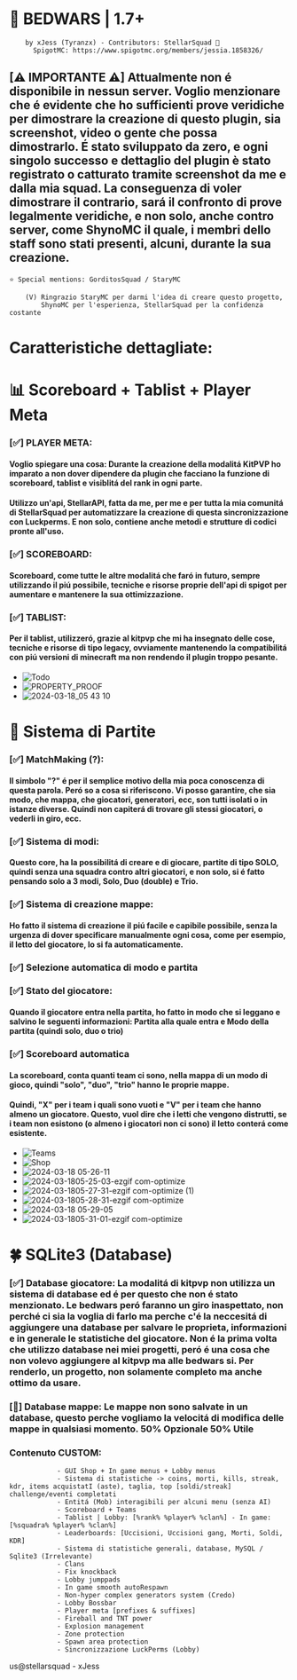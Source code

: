 # 🛌 BEDWARS | 1.7+
		by xJess (Tyranzx) - Contributors: StellarSquad 🎲
  	      SpigotMC: https://www.spigotmc.org/members/jessia.1858326/
    
## [**⚠ IMPORTANTE ⚠**] Attualmente non é disponibile in nessun server. Voglio menzionare che é evidente che ho sufficienti prove veridiche per dimostrare la creazione di questo plugin, sia screenshot, video o gente che possa dimostrarlo. É stato sviluppato da zero, e ogni singolo successo e dettaglio del plugin è stato registrato o catturato tramite screenshot da me e dalla mia squad. La conseguenza di voler dimostrare il contrario, sará il confronto di prove legalmente veridiche, e non solo, anche contro server, come ShynoMC il quale, i membri dello staff sono stati presenti, alcuni, durante la sua creazione.

	⭐ Special mentions: GorditosSquad / StaryMC
 
   		(V) Ringrazio StaryMC per darmi l'idea di creare questo progetto,
     		ShynoMC per l'esperienza, StellarSquad per la confidenza costante

# Caratteristiche dettagliate:

# 📊 Scoreboard + Tablist + Player Meta 
  ### [✅] **PLAYER META**: 
  #### Voglio spiegare una cosa: Durante la creazione della modalitá KitPVP ho imparato a non dover dipendere da plugin che facciano la funzione di scoreboard, tablist e visiblitá del rank in ogni parte.
  #### Utilizzo un'api, StellarAPI, fatta da me, per me e per tutta la mia comunitá di StellarSquad per automatizzare la creazione di questa sincronizzazione con Luckperms. E non solo, contiene anche metodi e strutture di codici pronte all'uso.
  ### [✅] **SCOREBOARD**: 
  #### Scoreboard, come tutte le altre modalitá che faró in futuro, sempre utilizzando il piú possibile, tecniche e risorse proprie dell'api di spigot per aumentare e mantenere la sua ottimizzazione. 
  ### [✅] **TABLIST**:
  #### Per il tablist, utilizzeró, grazie al kitpvp che mi ha insegnato delle cose, tecniche e risorse di tipo legacy, ovviamente mantenendo la compatibilitá con piú versioni di minecraft ma non rendendo il plugin troppo pesante. 
  -  ![Todo](https://github.com/Tyranzx/Minecraft_Development/assets/70720366/18de7e1b-b87e-4069-b33f-38198e96e55f)
  -  ![PROPERTY_PROOF](https://github.com/Tyranzx/Minecraft_Development/assets/70720366/c922a8c8-4d75-40c3-9ff1-8216bc1900bb)
  -  ![2024-03-18_05 43 10](https://github.com/Tyranzx/Minecraft_Development/assets/70720366/47578d64-74ee-45e2-85dc-994be4a94720)
# 🎲 Sistema di Partite
 ### [✅] MatchMaking (?):
 #### Il simbolo "?" é per il semplice motivo della mia poca conoscenza di questa parola. Peró so a cosa si riferiscono. Vi posso garantire, che sia modo, che mappa, che giocatori, generatori, ecc, son tutti isolati o in istanze diverse. Quindi non capiterá di trovare gli stessi giocatori, o vederli in giro, ecc.
 ### [✅] Sistema di modi:
 #### Questo core, ha la possibilitá di creare e di giocare, partite di tipo **SOLO**, quindi senza una squadra contro altri giocatori, e non solo, si é fatto pensando solo a 3 modi, Solo, Duo (double) e Trio.
 ### [✅] Sistema di creazione mappe: 
 #### Ho fatto il sistema di creazione il piú facile e capibile possibile, senza la urgenza di dover specificare manualmente ogni cosa, come per esempio, il letto del giocatore, lo si fa automaticamente.
 ### [✅] Selezione automatica di modo e partita
 ### [✅] Stato del giocatore:
 #### Quando il giocatore entra nella partita, ho fatto in modo che si leggano e salvino le seguenti informazioni: Partita alla quale entra e Modo della partita (quindi solo, duo o trio)
 ### [✅] Scoreboard automatica
 #### La scoreboard, conta quanti team ci sono, nella mappa di un modo di gioco, quindi "solo", "duo", "trio" hanno le proprie mappe.
 #### Quindi, "X" per i team i quali sono vuoti e "V" per i team che hanno almeno un giocatore. Questo, vuol dire che i letti che vengono distrutti, se i team non esistono (o almeno i giocatori non ci sono) il letto conterá come esistente.
 - ![Teams](https://github.com/Tyranzx/Minecraft_Development/assets/70720366/d3b0df96-0c80-4798-92e4-b73fe22e9697)
 - ![Shop](https://github.com/Tyranzx/Minecraft_Development/assets/70720366/0fab562b-11ee-4938-b44e-2f29b3de84f2)
 - ![2024-03-18 05-26-11](https://github.com/Tyranzx/Minecraft_Development/assets/70720366/601dd28b-93be-4808-a5e5-a7a50ad02487)
 - ![2024-03-1805-25-03-ezgif com-optimize](https://github.com/Tyranzx/Minecraft_Development/assets/70720366/6a4be0ed-40f6-49b0-ac58-a46ab5b8a6e8)
 - ![2024-03-1805-27-31-ezgif com-optimize (1)](https://github.com/Tyranzx/Minecraft_Development/assets/70720366/741b21e8-b625-4219-8a14-4d4f06f841b5)
 - ![2024-03-1805-28-31-ezgif com-optimize](https://github.com/Tyranzx/Minecraft_Development/assets/70720366/69beb525-f44c-42da-b447-f7438fe6df41)
 - ![2024-03-18 05-29-05](https://github.com/Tyranzx/Minecraft_Development/assets/70720366/dc3759ea-fc28-4dab-bcd1-4e79e81ed94e)
 - ![2024-03-1805-31-01-ezgif com-optimize](https://github.com/Tyranzx/Minecraft_Development/assets/70720366/953e62b2-0fa6-47b8-b332-dda106b1972d)
 # 🍀 SQLite3 (Database)
 ### [✅] Database giocatore: La modalitá di kitpvp non utilizza un sistema di database ed é per questo che non é stato menzionato. Le bedwars peró faranno un giro inaspettato, non perché ci sia la voglia di farlo ma perche c'é la neccesitá di aggiungere una database per salvare le proprieta, informazioni e in generale le statistiche del giocatore. Non é la prima volta che utilizzo database nei miei progetti, peró é una cosa che non volevo aggiungere al kitpvp ma alle bedwars si. Per renderlo, un progetto, non solamente completo ma anche ottimo da usare.
 ### [🔴] Database mappe:  Le mappe non sono salvate in un database, questo perche vogliamo la velocitá di modifica delle mappe in qualsiasi momento. 50% Opzionale 50% Utile
 ### Contenuto CUSTOM:
				- GUI Shop + In game menus + Lobby menus
				- Sistema di statistiche -> coins, morti, kills, streak, kdr, items acquistatI (aste), taglia, top [soldi/streak] challenge/eventi completati
				- Entitá (Mob) interagibili per alcuni menu (senza AI)
				- Scoreboard + Teams
				- Tablist | Lobby: [%rank% %player% %clan%] - In game: [%squadra% %player% %clan%]
				- Leaderboards: [Uccisioni, Uccisioni gang, Morti, Soldi, KDR]
				- Sistema di statistiche generali, database, MySQL / Sqlite3 (Irrelevante)
				- Clans
				- Fix knockback
				- Lobby jumppads
				- In game smooth autoRespawn
				- Non-hyper complex generators system (Credo)
				- Lobby Bossbar
				- Player meta [prefixes & suffixes]
				- Fireball and TNT power
				- Explosion management
				- Zone protection
				- Spawn area protection
				- Sincronizzazione LuckPerms (Lobby)

us@stellarsquad - xJess
